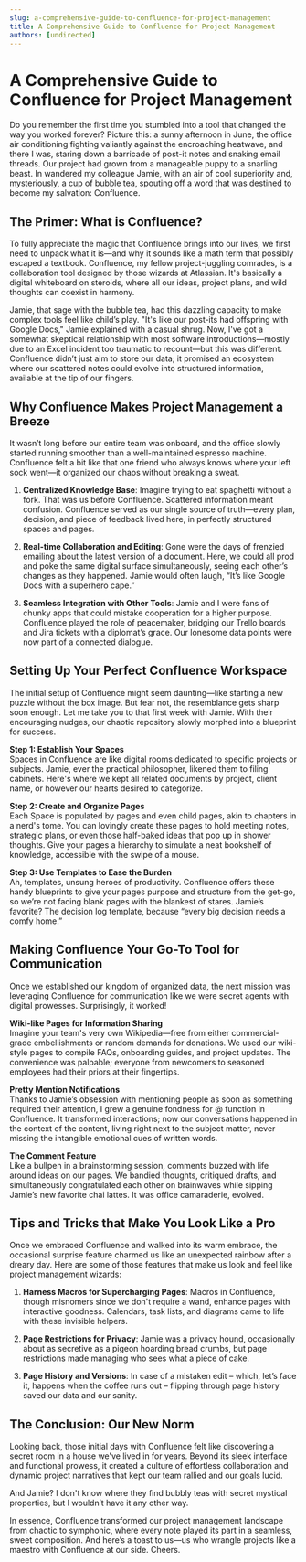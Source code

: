 ```yaml
---
slug: a-comprehensive-guide-to-confluence-for-project-management
title: A Comprehensive Guide to Confluence for Project Management
authors: [undirected]
---
```


# A Comprehensive Guide to Confluence for Project Management

Do you remember the first time you stumbled into a tool that changed the way you worked forever? Picture this: a sunny afternoon in June, the office air conditioning fighting valiantly against the encroaching heatwave, and there I was, staring down a barricade of post-it notes and snaking email threads. Our project had grown from a manageable puppy to a snarling beast. In wandered my colleague Jamie, with an air of cool superiority and, mysteriously, a cup of bubble tea, spouting off a word that was destined to become my salvation: Confluence.

## The Primer: What is Confluence?

To fully appreciate the magic that Confluence brings into our lives, we first need to unpack what it is—and why it sounds like a math term that possibly escaped a textbook. Confluence, my fellow project-juggling comrades, is a collaboration tool designed by those wizards at Atlassian. It's basically a digital whiteboard on steroids, where all our ideas, project plans, and wild thoughts can coexist in harmony.

Jamie, that sage with the bubble tea, had this dazzling capacity to make complex tools feel like child’s play. "It's like our post-its had offspring with Google Docs," Jamie explained with a casual shrug. Now, I've got a somewhat skeptical relationship with most software introductions—mostly due to an Excel incident too traumatic to recount—but this was different. Confluence didn’t just aim to store our data; it promised an ecosystem where our scattered notes could evolve into structured information, available at the tip of our fingers.

## Why Confluence Makes Project Management a Breeze

It wasn’t long before our entire team was onboard, and the office slowly started running smoother than a well-maintained espresso machine. Confluence felt a bit like that one friend who always knows where your left sock went—it organized our chaos without breaking a sweat.

1. **Centralized Knowledge Base**: Imagine trying to eat spaghetti without a fork. That was us before Confluence. Scattered information meant confusion. Confluence served as our single source of truth—every plan, decision, and piece of feedback lived here, in perfectly structured spaces and pages.

2. **Real-time Collaboration and Editing**: Gone were the days of frenzied emailing about the latest version of a document. Here, we could all prod and poke the same digital surface simultaneously, seeing each other’s changes as they happened. Jamie would often laugh, “It’s like Google Docs with a superhero cape.”

3. **Seamless Integration with Other Tools**: Jamie and I were fans of chunky apps that could mistake cooperation for a higher purpose. Confluence played the role of peacemaker, bridging our Trello boards and Jira tickets with a diplomat’s grace. Our lonesome data points were now part of a connected dialogue.

## Setting Up Your Perfect Confluence Workspace

The initial setup of Confluence might seem daunting—like starting a new puzzle without the box image. But fear not, the resemblance gets sharp soon enough. Let me take you to that first week with Jamie. With their encouraging nudges, our chaotic repository slowly morphed into a blueprint for success.

**Step 1: Establish Your Spaces**  
Spaces in Confluence are like digital rooms dedicated to specific projects or subjects. Jamie, ever the practical philosopher, likened them to filing cabinets. Here's where we kept all related documents by project, client name, or however our hearts desired to categorize.

**Step 2: Create and Organize Pages**  
Each Space is populated by pages and even child pages, akin to chapters in a nerd's tome. You can lovingly create these pages to hold meeting notes, strategic plans, or even those half-baked ideas that pop up in shower thoughts. Give your pages a hierarchy to simulate a neat bookshelf of knowledge, accessible with the swipe of a mouse.

**Step 3: Use Templates to Ease the Burden**  
Ah, templates, unsung heroes of productivity. Confluence offers these handy blueprints to give your pages purpose and structure from the get-go, so we’re not facing blank pages with the blankest of stares. Jamie’s favorite? The decision log template, because “every big decision needs a comfy home.”

## Making Confluence Your Go-To Tool for Communication

Once we established our kingdom of organized data, the next mission was leveraging Confluence for communication like we were secret agents with digital prowesses. Surprisingly, it worked!

**Wiki-like Pages for Information Sharing**  
Imagine your team's very own Wikipedia—free from either commercial-grade embellishments or random demands for donations. We used our wiki-style pages to compile FAQs, onboarding guides, and project updates. The convenience was palpable; everyone from newcomers to seasoned employees had their priors at their fingertips.

**Pretty Mention Notifications**  
Thanks to Jamie’s obsession with mentioning people as soon as something required their attention, I grew a genuine fondness for @ function in Confluence. It transformed interactions; now our conversations happened in the context of the content, living right next to the subject matter, never missing the intangible emotional cues of written words.

**The Comment Feature**  
Like a bullpen in a brainstorming session, comments buzzed with life around ideas on our pages. We bandied thoughts, critiqued drafts, and simultaneously congratulated each other on brainwaves while sipping Jamie’s new favorite chai lattes. It was office camaraderie, evolved.

## Tips and Tricks that Make You Look Like a Pro

Once we embraced Confluence and walked into its warm embrace, the occasional surprise feature charmed us like an unexpected rainbow after a dreary day. Here are some of those features that make us look and feel like project management wizards:

1. **Harness Macros for Supercharging Pages**: Macros in Confluence, though misnomers since we don't require a wand, enhance pages with interactive goodness. Calendars, task lists, and diagrams came to life with these invisible helpers.

2. **Page Restrictions for Privacy**: Jamie was a privacy hound, occasionally about as secretive as a pigeon hoarding bread crumbs, but page restrictions made managing who sees what a piece of cake.

3. **Page History and Versions**: In case of a mistaken edit – which, let’s face it, happens when the coffee runs out – flipping through page history saved our data and our sanity.

## The Conclusion: Our New Norm

Looking back, those initial days with Confluence felt like discovering a secret room in a house we've lived in for years. Beyond its sleek interface and functional prowess, it created a culture of effortless collaboration and dynamic project narratives that kept our team rallied and our goals lucid.

And Jamie? I don't know where they find bubbly teas with secret mystical properties, but I wouldn’t have it any other way. 

In essence, Confluence transformed our project management landscape from chaotic to symphonic, where every note played its part in a seamless, sweet composition. And here’s a toast to us—us who wrangle projects like a maestro with Confluence at our side. Cheers.